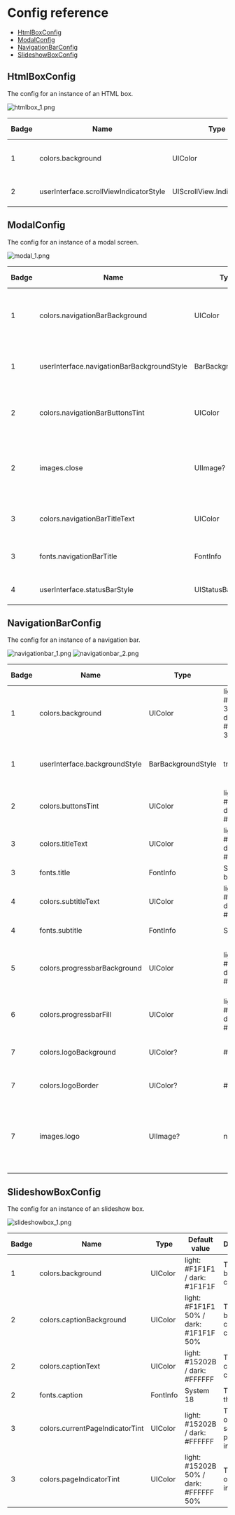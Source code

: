# Config reference

* [HtmlBoxConfig](#htmlboxconfig)
* [ModalConfig](#modalconfig)
* [NavigationBarConfig](#navigationbarconfig)
* [SlideshowBoxConfig](#slideshowboxconfig)

## HtmlBoxConfig

The config for an instance of an HTML box.

![htmlbox_1.png](./assets/htmlbox_1.png)

| Badge | Name | Type | Default value | Description |
| ----- | ---- | ---- | ------------- | ----------- |
| 1 | colors.background | UIColor | light: #F1F1F1 / dark: #1F1F1F | The background color. |
| 2 | userInterface.scrollViewIndicatorStyle | UIScrollView.IndicatorStyle | default | The style of scroll bar indicators. |

## ModalConfig

The config for an instance of a modal screen.

![modal_1.png](./assets/modal_1.png)

| Badge | Name | Type | Default value | Description |
| ----- | ---- | ---- | ------------- | ----------- |
| 1 | colors.navigationBarBackground | UIColor | light: #F9F9F9 35% / dark: #1F1F1F 35% | The background color of the navigation bar. |
| 1 | userInterface.navigationBarBackgroundStyle | BarBackgroundStyle | translucent | The background style of the navigation bar. |
| 2 | colors.navigationBarButtonsTint | UIColor | light: #15202B / dark: #FFFFFF | The color applied to navigation bar buttons. |
| 2 | images.close | UIImage? | icn-close | The image for the close button in the navigation bar. |
| 3 | colors.navigationBarTitleText | UIColor | light: #15202B / dark: #FFFFFF | The text color of the navigation bar title. |
| 3 | fonts.navigationBarTitle | FontInfo | System bold 22 | The font of the navigation bar title. |
| 4 | userInterface.statusBarStyle | UIStatusBarStyle | default | The style of the status bar. |

## NavigationBarConfig

The config for an instance of a navigation bar.

![navigationbar_1.png](./assets/navigationbar_1.png)
![navigationbar_2.png](./assets/navigationbar_2.png)

| Badge | Name | Type | Default value | Description |
| ----- | ---- | ---- | ------------- | ----------- |
| 1 | colors.background | UIColor | light: #F9F9F9 35% / dark: #1F1F1F 35% | The background color of the navigation bar. |
| 1 | userInterface.backgroundStyle | BarBackgroundStyle | translucent | The background style of the navigation bar. |
| 2 | colors.buttonsTint | UIColor | light: #15202B / dark: #FFFFFF | The color applied to buttons. |
| 3 | colors.titleText | UIColor | light: #15202B / dark: #FFFFFF | The text color of the title. |
| 3 | fonts.title | FontInfo | System bold 26 | The font of the title. |
| 4 | colors.subtitleText | UIColor | light: #15202B / dark: #FFFFFF | The text color of the subtitle. |
| 4 | fonts.subtitle | FontInfo | System 12 | The font of the subtitle. |
| 5 | colors.progressbarBackground | UIColor | light: #F9F9F9 / dark: #000000 | The background (non filled) color of the progress bar. |
| 6 | colors.progressbarFill | UIColor | light: #86949B / dark: #B4B4B4 | The filled color of the progress bar. |
| 7 | colors.logoBackground | UIColor? | #FFFFFF | The background color of the logo. |
| 7 | colors.logoBorder | UIColor? | #ECECEC | The border color of the logo. |
| 7 | images.logo | UIImage? | nil | The brand logo to display in the reader, if no one is provided by the datasource. |

## SlideshowBoxConfig

The config for an instance of an slideshow box.

![slideshowbox_1.png](./assets/slideshowbox_1.png)

| Badge | Name | Type | Default value | Description |
| ----- | ---- | ---- | ------------- | ----------- |
| 1 | colors.background | UIColor | light: #F1F1F1 / dark: #1F1F1F | The background color. |
| 2 | colors.captionBackground | UIColor | light: #F1F1F1 50% / dark: #1F1F1F 50% | The background  color of the caption. |
| 2 | colors.captionText | UIColor | light: #15202B / dark: #FFFFFF | The text color of the caption. |
| 2 | fonts.caption | FontInfo | System 18 | The font of the caption. |
| 3 | colors.currentPageIndicatorTint | UIColor | light: #15202B / dark: #FFFFFF | The color of the selected page indicator. |
| 3 | colors.pageIndicatorTint | UIColor | light: #15202B 50% / dark: #FFFFFF 50% | The color of the page indicator. |
